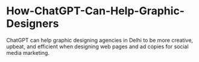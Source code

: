# How-ChatGPT-Can-Help-Graphic-Designers
ChatGPT can help graphic designing agencies in Delhi to be more creative, upbeat, and efficient when designing web pages and ad copies for social media marketing. 
